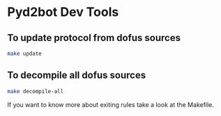 # Pyd2bot Dev Tools

## To update protocol from dofus sources

```bash
make update
```

## To decompile all dofus sources

```bash
make decompile-all
```

If you want to know more about exiting rules take a look at the Makefile.
